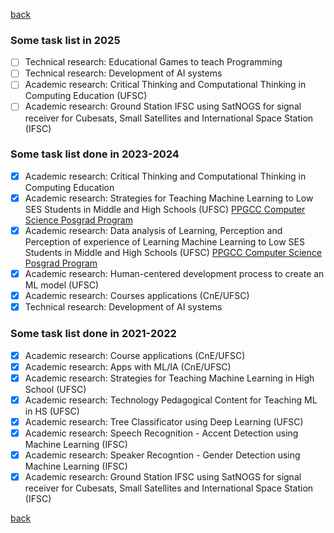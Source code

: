 [back](./)

### Some task list in 2025

- [ ] Technical research: Educational Games to teach Programming
- [ ] Technical research: Development of AI systems
- [ ] Academic research: Critical Thinking and Computational Thinking in Computing Education (UFSC)
- [ ] Academic research: Ground Station IFSC using SatNOGS for signal receiver for Cubesats, Small Satellites and International Space Station (IFSC)

### Some task list done in 2023-2024

- [x] Academic research: Critical Thinking and Computational Thinking in Computing Education
- [x] Academic research: Strategies for Teaching Machine Learning to Low SES Students in Middle and High Schools (UFSC) [PPGCC Computer Science Posgrad Program](https://ppgcc.ufsc.br/?lang=en)
- [x] Academic research: Data analysis of Learning, Perception and Perception of experience of Learning Machine Learning to Low SES Students in Middle and High Schools (UFSC) [PPGCC Computer Science Posgrad Program](https://ppgcc.ufsc.br/?lang=en)
- [x] Academic research: Human-centered development process to create an ML model (UFSC)
- [x] Academic research: Courses applications (CnE/UFSC)
- [x] Technical research: Development of AI systems

### Some task list done in 2021-2022

- [x] Academic research: Course applications (CnE/UFSC)
- [x] Academic research: Apps with ML/IA (CnE/UFSC)
- [x] Academic research: Strategies for Teaching Machine Learning in High School (UFSC)
- [x] Academic research: Technology Pedagogical Content for Teaching ML in HS (UFSC)
- [x] Academic research: Tree Classificator using Deep Learning (UFSC)
- [x] Academic research: Speech Recognition - Accent Detection using Machine Learning (IFSC)
- [x] Academic research: Speaker Recogntion - Gender Detection using Machine Learning (IFSC)
- [x] Academic research: Ground Station IFSC using SatNOGS for signal receiver for Cubesats, Small Satellites and International Space Station (IFSC)

[back](./)

